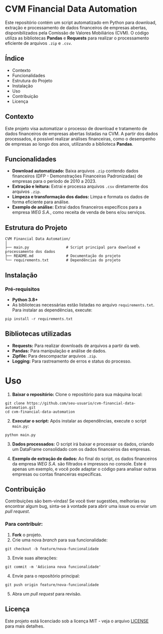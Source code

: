 # **CVM Financial Data Automation**

Este repositório contém um script automatizado em Python para download, extração e processamento de dados financeiros de empresas abertas, disponibilizados pela Comissão de Valores Mobiliários (CVM). O código utiliza as bibliotecas **Pandas** e **Requests** para realizar o processamento eficiente de arquivos `.zip` e `.csv`.

## **Índice**
- Contexto
- Funcionalidades
- Estrutura do Projeto
- Instalação
- Uso
- Contribuição
- Licença

## **Contexto**
Este projeto visa automatizar o processo de download e tratamento de dados financeiros de empresas abertas listadas na CVM. A partir dos dados processados, é possível realizar análises financeiras, como o desempenho de empresas ao longo dos anos, utilizando a biblioteca **Pandas**.

## **Funcionalidades**
- **Download automatizado:** Baixa arquivos `.zip` contendo dados financeiros (DFP - Demonstrações Financeiras Padronizadas) de empresas para o período de 2010 a 2023.
- **Extração e leitura:** Extrai e processa arquivos `.csv` diretamente dos arquivos `.zip`.
- **Limpeza e transformação dos dados:** Limpa e formata os dados de forma eficiente para análise.
- **Exemplo de análise:** Extrai dados financeiros específicos para a empresa *WEG S.A.*, como receita de venda de bens e/ou serviços.

## **Estrutura do Projeto**
```
CVM Financial Data Automation/
│
├── main.py                 # Script principal para download e processamento dos dados
├── README.md               # Documentação do projeto
└── requirements.txt        # Dependências do projeto
```
## **Instalação**
### **Pré-requisitos**
- **Python 3.8+**
- As bibliotecas necessárias estão listadas no arquivo `requirements.txt`. Para instalar as dependências, execute:
```
pip install -r requirements.txt
```
## **Bibliotecas utilizadas**
- **Requests:** Para realizar downloads de arquivos a partir da web.
- **Pandas:** Para manipulação e análise de dados.
- **Zipfile:** Para descompactar arquivos `.zip`.
- **Logging:** Para rastreamento de erros e status do processo.

# **Uso**
1. **Baixar o repositório:** Clone o repositório para sua máquina local:
```
git clone https://github.com/seu-usuario/cvm-financial-data-automation.git
cd cvm-financial-data-automation
```
2. **Executar o script:** Após instalar as dependências, execute o script `main.py`:
```
python main.py
```
3. **Dados processados:** O script irá baixar e processar os dados, criando um DataFrame consolidado com os dados financeiros das empresas.

4. **Exemplo de extração de dados:** Ao final do script, os dados financeiros da empresa *WEG S.A.* são filtrados e impressos no console. Este é apenas um exemplo, e você pode adaptar o código para analisar outras empresas ou contas financeiras específicas.

## **Contribuição**
Contribuições são bem-vindas! Se você tiver sugestões, melhorias ou encontrar algum bug, sinta-se à vontade para abrir uma issue ou enviar um *pull request*.

### **Para contribuir:**
1. **Fork** o projeto.
2. Crie uma nova *branch* para sua funcionalidade:
```
git checkout -b feature/nova-funcionalidade
```
3. Envie suas alterações:
```
git commit -m 'Adiciona nova funcionalidade'
```
4. Envie para o repositório principal:
```
git push origin feature/nova-funcionalidade
```
5. Abra um *pull request* para revisão.

## **Licença**
Este projeto está licenciado sob a licença MIT - veja o arquivo [LICENSE](LICENSE) para mais detalhes.